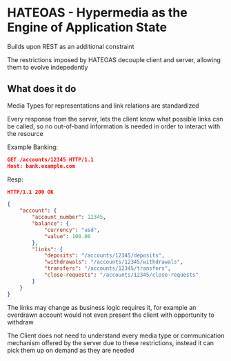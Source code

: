 # HATEOAS - Hypermedia as the Engine of Application State 
Builds upon REST as an additional constraint

The restrictions imposed by HATEOAS decouple client and server, allowing them to evolve indepedently

## What does it do
Media Types for representations and link relations are standardized

Every response from the server, lets the client know what possible links can be called, so no out-of-band information is needed in order to interact with the resource

Example Banking:

```json
GET /accounts/12345 HTTP/1.1
Host: bank.example.com
```

Resp:

```json
HTTP/1.1 200 OK

{
    "account": {
        "account_number": 12345,
        "balance": {
            "currency": "usd",
            "value": 100.00
        },
        "links": {
            "deposits": "/accounts/12345/deposits",
            "withdrawals": "/accounts/12345/withdrawals",
            "transfers": "/accounts/12345/transfers",
            "close-requests": "/accounts/12345/close-requests"
        }
    }
}
```

The links may change as business logic requires it, for example an overdrawn account would not even present the client with opportunity to withdraw


The Client does not need to understand every media type or communication mechanism offered by the server due to these restrictions, instead it can pick them up on demand as they are needed
